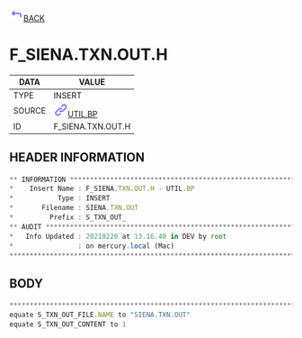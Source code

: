 <img src="../.resources/themes/unicons-line-6563ff/corner-up-left-alt.svg" alt="BACK" width="25" />[BACK](../DOCS/UTIL.BP.md)  
# F_SIENA.TXN.OUT.H  
|DATA|VALUE|
| --- | --- |
|TYPE|INSERT|
|SOURCE|<img src="../.resources/themes/unicons-line-6563ff/link.svg" alt="UTIL.BP" width="25" />[UTIL.BP](../DOCS/UTIL.BP.md)|
|ID|F_SIENA.TXN.OUT.H|
    
    
## HEADER INFORMATION  
```javascript
** INFORMATION ****************************************************************
*    Insert Name : F_SIENA.TXN.OUT.H - UTIL.BP
*           Type : INSERT
*       Filename : SIENA.TXN.OUT
*         Prefix : S_TXN_OUT_
** AUDIT **********************************************************************
*   Info Updated : 20210220 at 13.16.40 in DEV by root
*                : on mercury.local (Mac)
*******************************************************************************
```
## BODY  
```javascript
*******************************************************************************
equate S_TXN_OUT_FILE.NAME to "SIENA.TXN.OUT"
equate S_TXN_OUT_CONTENT to 1
```
